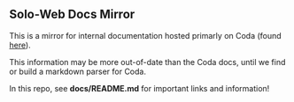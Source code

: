 ## Solo-Web Docs Mirror

This is a mirror for internal documentation hosted primarly on Coda (found [here](https://coda.io/workspaces/ws-ERyqNAdO43/folders/fl-2lROoT0DSe)).

This information may be more out-of-date than the Coda docs, until we find or build a markdown parser for Coda.

In this repo, see **docs/README.md** for important links and information!